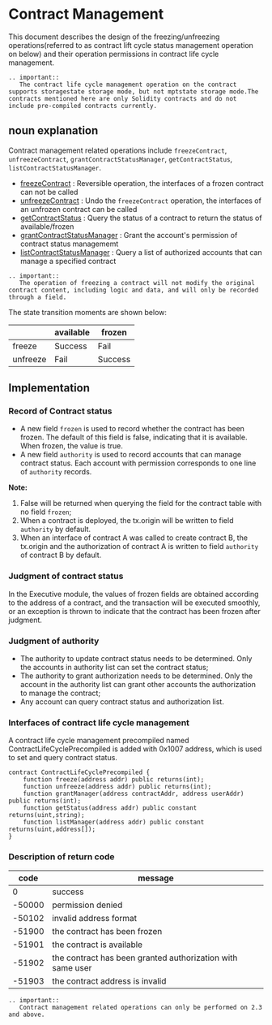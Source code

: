 # Contract Management

This document describes the design of the freezing/unfreezing operations(referred to as contract lift cycle status management operation on below) and their operation permissions in contract life cycle management.

```eval_rst
.. important::
   The contract life cycle management operation on the contract supports storagestate storage mode, but not mptstate storage mode.The contracts mentioned here are only Solidity contracts and do not include pre-compiled contracts currently.
```

## noun explanation

Contract management related operations include `freezeContract`, `unfreezeContract`, `grantContractStatusManager`, `getContractStatus`, `listContractStatusManager`.

- [freezeContract](../../manual/console.html#freezecontract) : Reversible operation, the interfaces of a frozen contract can not be called
- [unfreezeContract](../../manual/console.html#unfreezecontract) : Undo the `freezeContract` operation, the interfaces of an unfrozen contract can be called
- [getContractStatus](../../manual/console.html#getcontractstatus) : Query the status of a contract to return the status of available/frozen
- [grantContractStatusManager](../../manual/console.html#grantcontractstatusmanager) : Grant the account's permission of contract status managememt
- [listContractStatusManager](../../manual/console.html#listcontractstatusmanager) : Query a list of authorized accounts that can manage a specified contract

```eval_rst
.. important::
   The operation of freezing a contract will not modify the original contract content, including logic and data, and will only be recorded through a field.
```

The state transition moments are shown below:

|          | available | frozen  |
| -------- | --------- | ------- |
| freeze   | Success   | Fail    |
| unfreeze | Fail      | Success |

## Implementation

### Record of Contract status

- A new field `frozen` is used to record whether the contract has been frozen. The default of this field is false, indicating that it is available. When frozen, the value is true.
- A new field `authority` is used to record accounts that can manage contract status. Each account with permission corresponds to one line of `authority` records.

**Note:**

1. False will be returned when querying the field for the contract table with no field `frozen`;
2. When a contract is deployed, the tx.origin will be written to field `authority` by default.
3. When an interface of contract A was called to create contract B, the tx.origin and the authorization of contract A is written to field `authority` of contract B by default.

### Judgment of contract status

In the Executive module, the values of frozen fields are obtained according to the address of a contract, and the transaction will be executed smoothly, or an exception is thrown to indicate that the contract has been frozen after judgment.

### Judgment of authority

- The authority to update contract status needs to be determined. Only the accounts in authority list can set the contract status;
- The authority to grant authorization needs to be determined. Only the account in the authority list can grant other accounts the authorization to manage the contract;
- Any account can query contract status and authorization list.

### Interfaces of contract life cycle management

A contract life cycle management precompiled named ContractLifeCyclePrecompiled is added with 0x1007 address, which is used to set and query contract status.

```text
contract ContractLifeCyclePrecompiled {
    function freeze(address addr) public returns(int);
    function unfreeze(address addr) public returns(int);
    function grantManager(address contractAddr, address userAddr) public returns(int);
    function getStatus(address addr) public constant returns(uint,string);
    function listManager(address addr) public constant returns(uint,address[]);
}
```

### Description of return code

| code   | message                                                    |
| ------ | ---------------------------------------------------------- |
| 0      | success                                                    |
| -50000 | permission denied                                          |
| -50102 | invalid address format                                     |
| -51900 | the contract has been frozen                               |
| -51901 | the contract is available                                  |
| -51902 | the contract has been granted authorization with same user |
| -51903 | the contract address is invalid                            |

```eval_rst
.. important::
   Contract management related operations can only be performed on 2.3 and above.
```
